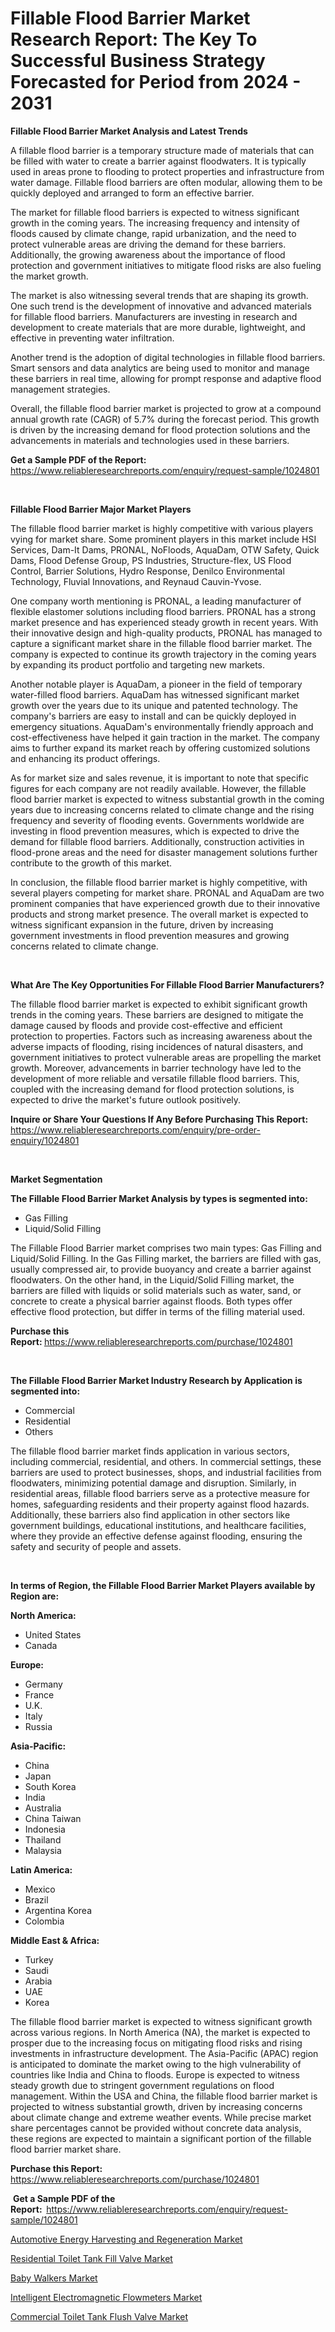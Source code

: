 <p><h1>Fillable Flood Barrier Market Research Report: The Key To Successful Business Strategy Forecasted for Period from 2024 - 2031</h1></p><p><strong>Fillable Flood Barrier Market Analysis and Latest Trends</strong></p>
<p><p>A fillable flood barrier is a temporary structure made of materials that can be filled with water to create a barrier against floodwaters. It is typically used in areas prone to flooding to protect properties and infrastructure from water damage. Fillable flood barriers are often modular, allowing them to be quickly deployed and arranged to form an effective barrier.</p><p>The market for fillable flood barriers is expected to witness significant growth in the coming years. The increasing frequency and intensity of floods caused by climate change, rapid urbanization, and the need to protect vulnerable areas are driving the demand for these barriers. Additionally, the growing awareness about the importance of flood protection and government initiatives to mitigate flood risks are also fueling the market growth.</p><p>The market is also witnessing several trends that are shaping its growth. One such trend is the development of innovative and advanced materials for fillable flood barriers. Manufacturers are investing in research and development to create materials that are more durable, lightweight, and effective in preventing water infiltration.</p><p>Another trend is the adoption of digital technologies in fillable flood barriers. Smart sensors and data analytics are being used to monitor and manage these barriers in real time, allowing for prompt response and adaptive flood management strategies.</p><p>Overall, the fillable flood barrier market is projected to grow at a compound annual growth rate (CAGR) of 5.7% during the forecast period. This growth is driven by the increasing demand for flood protection solutions and the advancements in materials and technologies used in these barriers.</p></p>
<p><strong>Get a Sample PDF of the Report:&nbsp;</strong> <a href="https://www.reliableresearchreports.com/enquiry/request-sample/1024801">https://www.reliableresearchreports.com/enquiry/request-sample/1024801</a></p>
<p>&nbsp;</p>
<p><strong>Fillable Flood Barrier Major Market Players</strong></p>
<p><p>The fillable flood barrier market is highly competitive with various players vying for market share. Some prominent players in this market include HSI Services, Dam-It Dams, PRONAL, NoFloods, AquaDam, OTW Safety, Quick Dams, Flood Defense Group, PS Industries, Structure-flex, US Flood Control, Barrier Solutions, Hydro Response, Denilco Environmental Technology, Fluvial Innovations, and Reynaud Cauvin-Yvose.</p><p>One company worth mentioning is PRONAL, a leading manufacturer of flexible elastomer solutions including flood barriers. PRONAL has a strong market presence and has experienced steady growth in recent years. With their innovative design and high-quality products, PRONAL has managed to capture a significant market share in the fillable flood barrier market. The company is expected to continue its growth trajectory in the coming years by expanding its product portfolio and targeting new markets.</p><p>Another notable player is AquaDam, a pioneer in the field of temporary water-filled flood barriers. AquaDam has witnessed significant market growth over the years due to its unique and patented technology. The company's barriers are easy to install and can be quickly deployed in emergency situations. AquaDam's environmentally friendly approach and cost-effectiveness have helped it gain traction in the market. The company aims to further expand its market reach by offering customized solutions and enhancing its product offerings.</p><p>As for market size and sales revenue, it is important to note that specific figures for each company are not readily available. However, the fillable flood barrier market is expected to witness substantial growth in the coming years due to increasing concerns related to climate change and the rising frequency and severity of flooding events. Governments worldwide are investing in flood prevention measures, which is expected to drive the demand for fillable flood barriers. Additionally, construction activities in flood-prone areas and the need for disaster management solutions further contribute to the growth of this market.</p><p>In conclusion, the fillable flood barrier market is highly competitive, with several players competing for market share. PRONAL and AquaDam are two prominent companies that have experienced growth due to their innovative products and strong market presence. The overall market is expected to witness significant expansion in the future, driven by increasing government investments in flood prevention measures and growing concerns related to climate change.</p></p>
<p>&nbsp;</p>
<p><strong>What Are The Key Opportunities For Fillable Flood Barrier Manufacturers?</strong></p>
<p><p>The fillable flood barrier market is expected to exhibit significant growth trends in the coming years. These barriers are designed to mitigate the damage caused by floods and provide cost-effective and efficient protection to properties. Factors such as increasing awareness about the adverse impacts of flooding, rising incidences of natural disasters, and government initiatives to protect vulnerable areas are propelling the market growth. Moreover, advancements in barrier technology have led to the development of more reliable and versatile fillable flood barriers. This, coupled with the increasing demand for flood protection solutions, is expected to drive the market's future outlook positively.</p></p>
<p><strong>Inquire or Share Your Questions If Any Before Purchasing This Report:</strong> <a href="https://www.reliableresearchreports.com/enquiry/pre-order-enquiry/1024801">https://www.reliableresearchreports.com/enquiry/pre-order-enquiry/1024801</a></p>
<p>&nbsp;</p>
<p><strong>Market Segmentation</strong></p>
<p><strong>The Fillable Flood Barrier Market Analysis by types is segmented into:</strong></p>
<p><ul><li>Gas Filling</li><li>Liquid/Solid Filling</li></ul></p>
<p><p>The Fillable Flood Barrier market comprises two main types: Gas Filling and Liquid/Solid Filling. In the Gas Filling market, the barriers are filled with gas, usually compressed air, to provide buoyancy and create a barrier against floodwaters. On the other hand, in the Liquid/Solid Filling market, the barriers are filled with liquids or solid materials such as water, sand, or concrete to create a physical barrier against floods. Both types offer effective flood protection, but differ in terms of the filling material used.</p></p>
<p><strong>Purchase this Report:&nbsp;</strong><a href="https://www.reliableresearchreports.com/purchase/1024801">https://www.reliableresearchreports.com/purchase/1024801</a></p>
<p>&nbsp;</p>
<p><strong>The Fillable Flood Barrier Market Industry Research by Application is segmented into:</strong></p>
<p><ul><li>Commercial</li><li>Residential</li><li>Others</li></ul></p>
<p><p>The fillable flood barrier market finds application in various sectors, including commercial, residential, and others. In commercial settings, these barriers are used to protect businesses, shops, and industrial facilities from floodwaters, minimizing potential damage and disruption. Similarly, in residential areas, fillable flood barriers serve as a protective measure for homes, safeguarding residents and their property against flood hazards. Additionally, these barriers also find application in other sectors like government buildings, educational institutions, and healthcare facilities, where they provide an effective defense against flooding, ensuring the safety and security of people and assets.</p></p>
<p>&nbsp;</p>
<p><strong>In terms of Region, the Fillable Flood Barrier Market Players available by Region are:</strong></p>
<p>
    <p> <strong> North America: </strong>
        <ul>
            <li>United States</li>
            <li>Canada</li>
        </ul>
        </p> 
    <p> <strong> Europe: </strong>
        <ul>
            <li>Germany</li>
            <li>France</li>
            <li>U.K.</li>
            <li>Italy</li>
            <li>Russia</li>
        </ul>
        </p> 
    <p> <strong> Asia-Pacific: </strong>
        <ul>
            <li>China</li>
            <li>Japan</li>
            <li>South Korea</li>
            <li>India</li>
            <li>Australia</li>
            <li>China Taiwan</li>
            <li>Indonesia</li>
            <li>Thailand</li>
            <li>Malaysia</li>
        </ul>
        </p> 
    <p> <strong> Latin America: </strong>
        <ul>
            <li>Mexico</li>
            <li>Brazil</li>
            <li>Argentina Korea</li>
            <li>Colombia</li>
        </ul>
        </p> 
    <p> <strong> Middle East & Africa: </strong>
        <ul>
            <li>Turkey</li>
            <li>Saudi</li>
            <li>Arabia</li>
            <li>UAE</li>
            <li>Korea</li>
        </ul>
    </p>
    </p>
<p><p>The fillable flood barrier market is expected to witness significant growth across various regions. In North America (NA), the market is expected to prosper due to the increasing focus on mitigating flood risks and rising investments in infrastructure development. The Asia-Pacific (APAC) region is anticipated to dominate the market owing to the high vulnerability of countries like India and China to floods. Europe is expected to witness steady growth due to stringent government regulations on flood management. Within the USA and China, the fillable flood barrier market is projected to witness substantial growth, driven by increasing concerns about climate change and extreme weather events. While precise market share percentages cannot be provided without concrete data analysis, these regions are expected to maintain a significant portion of the fillable flood barrier market share.</p></p>
<p><strong>Purchase this Report: </strong><a href="https://www.reliableresearchreports.com/purchase/1024801">https://www.reliableresearchreports.com/purchase/1024801</a></p>
<p>&nbsp;<strong>Get a Sample PDF of the Report:&nbsp;&nbsp;</strong><a href="https://www.reliableresearchreports.com/enquiry/request-sample/1024801">https://www.reliableresearchreports.com/enquiry/request-sample/1024801</a></p>
<p><strong></strong></p>
<p><p><a href="https://github.com/marloy8/Market-Research-Report-List-2/blob/main/automotive-energy-harvesting-and-regeneration-market.md">Automotive Energy Harvesting and Regeneration Market</a></p><p><a href="https://www.linkedin.com/pulse/residential-toilet-tank-fill-valve-market-size-furnishes-tvr1c?trackingId=bmBIDV5rT72c3pra4x7WrA%3D%3D">Residential Toilet Tank Fill Valve Market</a></p><p><a href="https://medium.com/p/a79924611064/edit">Baby Walkers Market</a></p><p><a href="https://medium.com/@michellebutler19/intelligent-electromagnetic-flowmeters-market-trends-and-market-analysis-forecasted-for-period-2a8865c037db">Intelligent Electromagnetic Flowmeters Market</a></p><p><a href="https://www.linkedin.com/pulse/commercial-toilet-tank-flush-valve-market-size-growth-segmentation-nws9e?trackingId=2RzkVQlqTy%2BeEhQzewf4%2Bw%3D%3D">Commercial Toilet Tank Flush Valve Market</a></p></p>